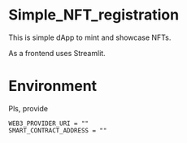 # Simple_NFT_registration
This is simple dApp to mint and showcase NFTs.

As a frontend uses Streamlit.

# Environment

Pls, provide
```
WEB3_PROVIDER_URI = ""
SMART_CONTRACT_ADDRESS = ""
```
